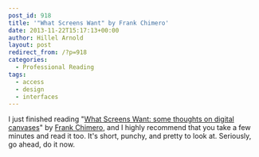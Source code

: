 ```yaml
---
post_id: 918
title: '"What Screens Want" by Frank Chimero'
date: 2013-11-22T15:17:13+00:00
author: Hillel Arnold
layout: post
redirect_from: /?p=918
categories:
  - Professional Reading
tags:
  - access
  - design
  - interfaces
---
```

I just finished reading "[What Screens Want: some thoughts on digital canvases](http://frankchimero.com/what-screens-want/)" by [Frank Chimero](http://www.frankchimero.com/), and I highly recommend that you take a few minutes and read it too. It's short, punchy, and pretty to look at. Seriously, go ahead, do it now.
